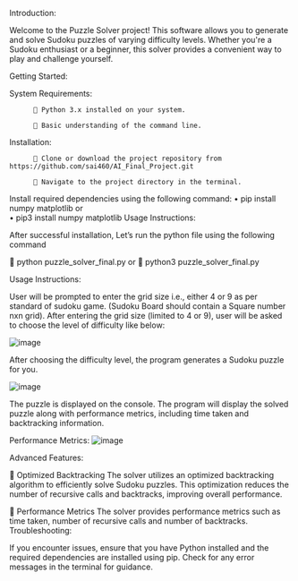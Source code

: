 Introduction:

Welcome to the Puzzle Solver project! This software allows you to generate and solve Sudoku puzzles of varying difficulty levels. Whether you're a Sudoku enthusiast or a beginner, this solver provides a convenient way to play and challenge yourself.

Getting Started:

System Requirements:

 		  	Python 3.x installed on your system.

 		  	Basic understanding of the command line.
     
Installation:

 		  	Clone or download the project repository from https://github.com/sai460/AI_Final_Project.git
 	   
 		  	Navigate to the project directory in the terminal.
     
Install required dependencies using the following command:
 		•	pip install numpy matplotlib
  or	
 		•	pip3 install numpy matplotlib
Usage Instructions:

After successful installation, Let’s run the python file using the following command

 	python puzzle_solver_final.py			or
 	python3 puzzle_solver_final.py
 
Usage Instructions:

User will be prompted to enter the grid size i.e., either 4 or 9 as per standard of sudoku game. (Sudoku Board should contain a Square number nxn grid).
After entering the grid size (limited to 4 or 9), user will be asked to choose the level of difficulty like below: 

![image](https://github.com/ShaikMurthaza/Smartgrid-puzzle-solver/assets/47879123/387d1dd0-30f3-4e4c-9341-6e4aaecbff29)

After choosing the difficulty level, the program generates a Sudoku puzzle for you.

![image](https://github.com/ShaikMurthaza/Smartgrid-puzzle-solver/assets/47879123/31c99197-9a08-4e88-b6e6-a072a6638c5c)

 The puzzle is displayed on the console.
 The program will display the solved puzzle along with performance metrics, including time taken and backtracking information.

Performance Metrics: 
 ![image](https://github.com/ShaikMurthaza/Smartgrid-puzzle-solver/assets/47879123/ef313bed-7c42-414e-a76a-201d86355581)


Advanced Features:

 	Optimized Backtracking
 	The solver utilizes an optimized backtracking algorithm to efficiently solve Sudoku puzzles.
 	This optimization reduces the number of recursive calls and backtracks, improving overall performance.
 	
 	Performance Metrics
 	The solver provides performance metrics such as time taken, number of recursive calls and number of backtracks.
Troubleshooting:

 If you encounter issues, ensure that you have Python installed and the required dependencies are installed using pip.
 	Check for any error messages in the terminal for guidance.
